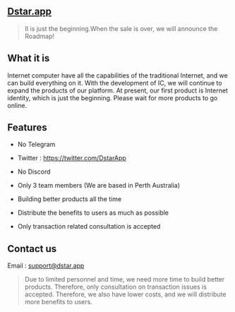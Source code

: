 ## [Dstar.app](https://dstar.app/)

> II is just the beginning.When the sale is over, we will announce the Roadmap!



## What it is

Internet computer have all the capabilities of the traditional Internet, and we can build everything on it. With the development of IC, we will continue to expand the products of our platform. At present, our first product is Internet identity, which is just the beginning. Please wait for more products to go online.



## Features

- No Telegram

- Twitter : https://twitter.com/DstarApp

- No Discord

- Only 3 team members (We are based in Perth Australia)

- Building better products all the time

- Distribute the benefits to users as much as possible

- Only transaction related consultation is accepted

  

## Contact us

Email : support@dstar.app

> Due to limited personnel and time, we need more time to build better products. Therefore, only consultation on transaction issues is accepted. Therefore, we also have lower costs, and we will distribute more benefits to users.





